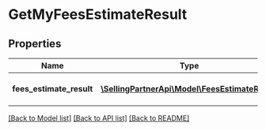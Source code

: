 # GetMyFeesEstimateResult

## Properties
Name | Type | Description | Notes
------------ | ------------- | ------------- | -------------
**fees_estimate_result** | [**\SellingPartnerApi\Model\FeesEstimateResult**](FeesEstimateResult.md) | The item&#39;s estimated fees. | [optional] 

[[Back to Model list]](../README.md#documentation-for-models) [[Back to API list]](../README.md#documentation-for-api-endpoints) [[Back to README]](../README.md)


